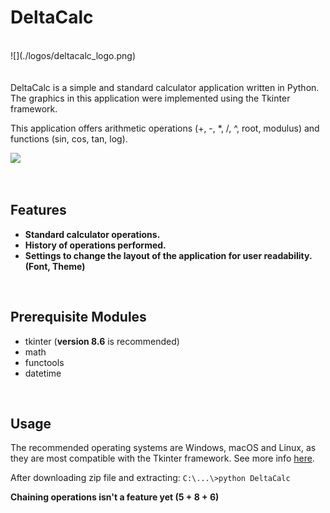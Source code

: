 
# DeltaCalc
<br>
![](./logos/deltacalc_logo.png)
<br>
<br>
<br>
DeltaCalc is a simple and standard calculator application written in Python.
<br>
The graphics in this application were implemented using the Tkinter framework.

 This application offers arithmetic operations (+, -, *, /, ^, root, modulus)  and functions (sin, cos, tan, log).
<br>

**![](https://lh4.googleusercontent.com/6ZZkShOif9LqcUuvUD7c9tFzvNJ3ANjCnV2lt6J86e-you0ubb7wc6cdJrWXzyxKP9ii15yjb6De0HbhSrG_21aWt9y7YXWx0gkGrpL85080FqIelf-CjpApi4iORtBreBLsFoXFBmhbp54ZLLPo3p3U3eulKvCeJ8s_JYlXwUsHvjnTknoIyuk9Fw)**


<br>

## Features

 - **Standard calculator operations.**
 - **History of operations performed.**
 - **Settings to change the layout of the application for user readability. (Font, Theme)**
 
<br>

## Prerequisite Modules

 - tkinter (**version 8.6** is recommended)
 - math
 - functools
 - datetime

<br>

## Usage

The recommended operating systems are Windows, macOS and Linux, as they are most compatible with the Tkinter framework. See more info [here](https://en.wikipedia.org/wiki/Tkinter#:~:text=Tkinter%20is%20included%20with%20standard,and%20macOS%20installs%20of%20Python.).
<br>

After downloading zip file and extracting: 
```C:\...\>python DeltaCalc```
<br>

**Chaining operations isn't a feature yet (5 + 8 + 6)**
